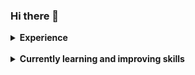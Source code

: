 ### Hi there 👋

<!--
**EraldoCi/EraldoCi** is a ✨ _special_ ✨ repository because its `README.md` (this file) appears on your GitHub profile.

[![](https://img.shields.io/badge/LinkedIn-gustavoeraldo-blue)](https://www.linkedin.com/in/gustavoeraldo/)
[![](https://img.shields.io/badge/Gmail-gustavosilva754%40gmail.com-red)](mailto:gustavosilva754@gmail.com)
[![](https://img.shields.io/badge/HackerRank-Gustavo_Eraldo-brightgreen)](https://www.hackerrank.com/gustavosilva754)
[![](https://img.shields.io/badge/CodeWars-Gustavo_Eraldo-red)](https://www.codewars.com/users/EraldoCi)


Here are some ideas to get you started:

- 🔭 I’m currently working on ...
- 🌱 I’m currently learning ...
- 👯 I’m looking to collaborate on ...
- 🤔 I’m looking for help with ...
- 💬 Ask me about ...
- 📫 How to reach me: ...
- 😄 Pronouns: ...
- ⚡ Fun fact: ...
-->

<details>
  <summary> <b> Experience </b> </summary>

* I have worked with C/C++ for some of University [projects](https://github.com/EraldoCi/ENG/)

* Also know a little bit of Python using in [IA projects](https://github.com/EraldoCi/ENG/tree/master/IA/Final%20Project) and some Web [Crawling](https://github.com/EraldoCi/web-crawler) (It's really simple actually)

* Have used JavaScript, Node.js and React in few [projects](https://github.com/EraldoCi/ecoleta)


* I also know Assembly RISC to program MicroControlers or PICs (more familiar with [12F675](https://ww1.microchip.com/downloads/en/devicedoc/41190c.pdf) and [18F4550](https://ww1.microchip.com/downloads/en/devicedoc/39632c.pdf)) used for diferent types of communication as [SPI](https://github.com/EraldoCi/ENG/tree/master/uControllers) or I2C and devices control, sensor reading etc.
 
<!-- [![Github Stats By Gustavo](https://github-readme-stats.vercel.app/api?username=EraldoCi&show_icons=true&title_color=fff&icon_color=79ff97&text_color=9f9f9f&bg_color=151515)](https://github.com/EraldoCi/github-readme-stats) -->

</details>

<br>

<details>
    <summary>  <b> Currently learning and improving skills </b> </summary>

* JavaScript 

* Algorithms, data struct and logic at Hackerrank & CodeWars (it's kind fun)

* MySQL, MongoDB

* Docker

* React and React Native

* AWS and Google Cloud plataform specially for IoT

</details>
